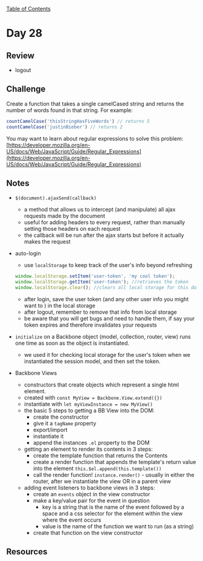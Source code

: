 
[Table of Contents](/README.md)

# Day 28

## Review
- logout

## Challenge
Create a function that takes a single camelCased string and returns the number of words found in that string. For example:

```js
countCamelCase('thisStringHasFiveWords') // returns 5
countCamelCase('justinBieber') // returns 2
```

You may want to learn about regular expressions to solve this problem: [https://developer.mozilla.org/en-US/docs/Web/JavaScript/Guide/Regular_Expressions](https://developer.mozilla.org/en-US/docs/Web/JavaScript/Guide/Regular_Expressions)

## Notes
- `$(document).ajaxSend(callback)`
	- a method that allows us to intercept (and manipulate) all ajax requests made by the document
	- useful for adding headers to every request, rather than manually setting those headers on each request
	- the callback will be run after the ajax starts but before it actually makes the request
- auto-login
	- use `localStorage` to keep track of the user's info beyond refreshing
	```js
	window.localStorage.setItem('user-token', 'my cool token');
	window.localStorage.getItem('user-token'); //retrieves the token
	window.localStorage.clear(); //clears all local storage for this domain
	```

	- after login, save the user token (and any other user info you might want to ) in the local storage
	- after logout, remember to remove that info from local storage
	- be aware that you will get bugs and need to handle them, if say your token expires and therefore invalidates your requests
- `initialize` on a Backbone object (model, collection, router, view) runs one time as soon as the object is instantiated.
	- we used it for checking local storage for the user's token when we instantiated the session model, and then set the token.
- Backbone Views
	- constructors that create objects which represent a single html element.
	- created with `const MyView = Backbone.View.extend({})`
	- instantiate with `let myViewInstance = new MyView()`
	- the basic 5 steps to getting a BB View into the DOM:
		- create the constructor
		- give it a `tagName` property
		- export/import
		- instantiate it
		- append the instances `.el` property to the DOM
	- getting an element to render its contents in 3 steps:
		- create the template function that returns the Contents
		- create a render function that appends the template's return value into the element `this.$el.append(this.template())`
		- call the render function! `instance.render()` - usually in either the router, after we instantiate the view OR in a parent view
	- adding event listeners to backbone views in 3 steps:
		- create an `events` object in the view constructor
		- make a key/value pair for the event in question
			- key is a string that is the name of the event followed by a space and a css selector for the element within the view where the event occurs
			- value is the name of the function we want to run (as a string)
		- create that function on the view constructor

## Resources
